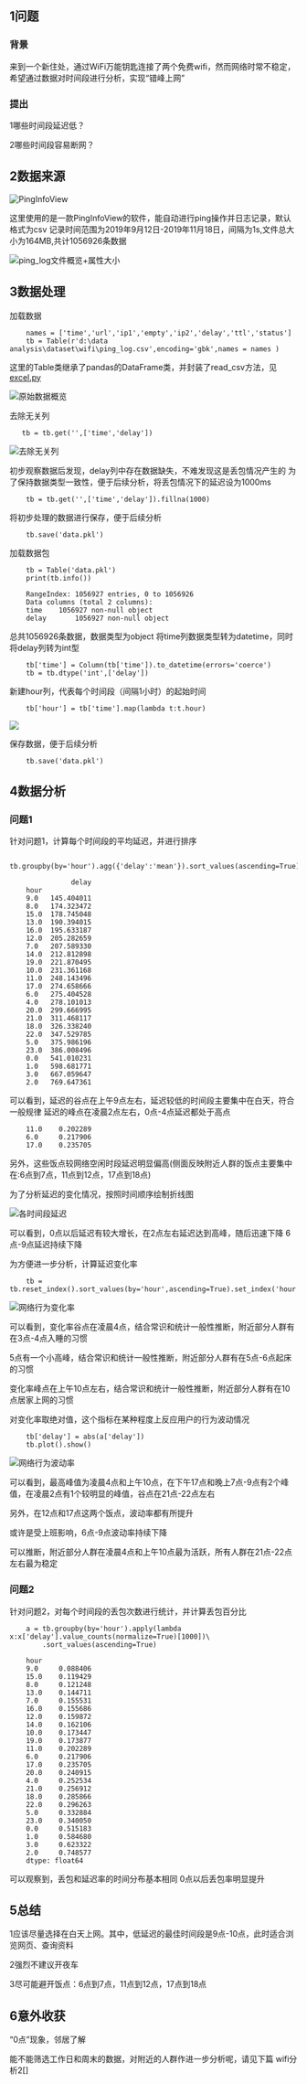 ## 1问题
### 背景
来到一个新住处，通过WiFi万能钥匙连接了两个免费wifi，然而网络时常不稳定，希望通过数据对时间段进行分析，实现“错峰上网”

### 提出
1哪些时间段延迟低？

2哪些时间段容易断网？

## 2数据来源
![PingInfoView](https://github.com/heinz-lxy/data-analysis/blob/master/wifi%E5%88%86%E6%9E%90/images/81179.jpg?raw=true)

这里使用的是一款PingInfoView的软件，能自动进行ping操作并日志记录，默认格式为csv
记录时间范围为2019年9月12日-2019年11月18日，间隔为1s,文件总大小为164MB,共计1056926条数据

![ping_log文件概览+属性大小](https://github.com/heinz-lxy/data-analysis/blob/master/wifi%E5%88%86%E6%9E%90/images/22076.jpg?raw=true)

## 3数据处理
加载数据
        
        names = ['time','url','ip1','empty','ip2','delay','ttl','status']
        tb = Table(r'd:\data analysis\dataset\wifi\ping_log.csv',encoding='gbk',names = names )
这里的Table类继承了pandas的DataFrame类，并封装了read_csv方法，见[excel.py](https://github.com/heinz-lxy/python-modules/blob/master/excel.py) 

![原始数据概览](http://q14cwxl8t.bkt.clouddn.com/%E6%90%9C%E7%8B%97%E6%88%AA%E5%9B%BE20191117154056.jpg?raw=true)

去除无关列

       tb = tb.get('',['time','delay'])

![去除无关列](https://github.com/heinz-lxy/data-analysis/blob/master/wifi%E5%88%86%E6%9E%90/images/70559.jpg?raw=true)

初步观察数据后发现，delay列中存在数据缺失，不难发现这是丢包情况产生的
为了保持数据类型一致性，便于后续分析，将丢包情况下的延迟设为1000ms

        tb = tb.get('',['time','delay']).fillna(1000)

将初步处理的数据进行保存，便于后续分析
        
        tb.save('data.pkl')

加载数据包
        
        tb = Table('data.pkl')
        print(tb.info())

        RangeIndex: 1056927 entries, 0 to 1056926
        Data columns (total 2 columns):
        time    1056927 non-null object
        delay       1056927 non-null object

总共1056926条数据，数据类型为object
将time列数据类型转为datetime，同时将delay列转为int型
        
        tb['time'] = Column(tb['time']).to_datetime(errors='coerce')
        tb = tb.dtype('int',['delay'])

新建hour列，代表每个时间段（间隔1小时）的起始时间
        
        tb['hour'] = tb['time'].map(lambda t:t.hour)

![](https://github.com/heinz-lxy/data-analysis/blob/master/wifi%E5%88%86%E6%9E%90/images/28649.jpg?raw=true)

保存数据，便于后续分析
        
        tb.save('data.pkl')


## 4数据分析
### 问题1
针对问题1，计算每个时间段的平均延迟，并进行排序

        tb.groupby(by='hour').agg({'delay':'mean'}).sort_values(ascending=True)

                   delay
        hour            
        9.0   145.404011
        8.0   174.323472
        15.0  178.745048
        13.0  190.394015
        16.0  195.633187
        12.0  205.282659
        7.0   207.589330
        14.0  212.812898
        19.0  221.870495
        10.0  231.361168
        11.0  248.143496
        17.0  274.658666
        6.0   275.404528
        4.0   278.101013
        20.0  299.666995
        21.0  311.468117
        18.0  326.338240
        22.0  347.529785
        5.0   375.986196
        23.0  386.008496
        0.0   541.010231
        1.0   598.681771
        3.0   667.059647
        2.0   769.647361

可以看到，延迟的谷点在上午9点左右，延迟较低的时间段主要集中在白天，符合一般规律
延迟的峰点在凌晨2点左右，0点-4点延迟都处于高点

        11.0    0.202289
        6.0     0.217906
        17.0    0.235705

另外，这些饭点较网络空闲时段延迟明显偏高(侧面反映附近人群的饭点主要集中在:6点到7点，11点到12点，17点到18点)

为了分析延迟的变化情况，按照时间顺序绘制折线图

![各时间段延迟](https://github.com/heinz-lxy/data-analysis/blob/master/wifi%E5%88%86%E6%9E%90/images/40773.jpg?raw=true)

可以看到，0点以后延迟有较大增长，在2点左右延迟达到高峰，随后迅速下降
6点-9点延迟持续下降

为方便进一步分析，计算延迟变化率

        tb = tb.reset_index().sort_values(by='hour',ascending=True).set_index('hour').pct_change()

![网络行为变化率](https://github.com/heinz-lxy/data-analysis/blob/master/wifi%E5%88%86%E6%9E%90/images/74496.jpg?raw=true)

可以看到，变化率谷点在凌晨4点，结合常识和统计一般性推断，附近部分人群有在3点-4点入睡的习惯

5点有一个小高峰，结合常识和统计一般性推断，附近部分人群有在5点-6点起床的习惯

变化率峰点在上午10点左右，结合常识和统计一般性推断，附近部分人群有在10点居家上网的习惯

对变化率取绝对值，这个指标在某种程度上反应用户的行为波动情况

        tb['delay'] = abs(a['delay'])
        tb.plot().show()

![网络行为波动率](https://github.com/heinz-lxy/data-analysis/blob/master/wifi%E5%88%86%E6%9E%90/images/69508.jpg?raw=true)

可以看到，最高峰值为凌晨4点和上午10点，在下午17点和晚上7点-9点有2个峰值，在凌晨2点有1个较明显的峰值，谷点在21点-22点左右

另外，在12点和17点这两个饭点，波动率都有所提升

或许是受上班影响，6点-9点波动率持续下降

可以推断，附近部分人群在凌晨4点和上午10点最为活跃，所有人群在21点-22点左右最为稳定


### 问题2
针对问题2，对每个时间段的丢包次数进行统计，并计算丢包百分比

        a = tb.groupby(by='hour').apply(lambda x:x['delay'].value_counts(normalize=True)[1000])\
            .sort_values(ascending=True)

        hour
        9.0     0.088406
        15.0    0.119429
        8.0     0.121248
        13.0    0.144711
        7.0     0.155531
        16.0    0.155686
        12.0    0.159872
        14.0    0.162106
        10.0    0.173447
        19.0    0.173877
        11.0    0.202289
        6.0     0.217906
        17.0    0.235705
        20.0    0.240915
        4.0     0.252534
        21.0    0.256912
        18.0    0.285866
        22.0    0.296263
        5.0     0.332884
        23.0    0.340050
        0.0     0.515183
        1.0     0.584680
        3.0     0.623322
        2.0     0.748577
        dtype: float64

可以观察到，丢包和延迟率的时间分布基本相同
0点以后丢包率明显提升

## 5总结
1应该尽量选择在白天上网。其中，低延迟的最佳时间段是9点-10点，此时适合浏览网页、查询资料

2强烈不建议开夜车

3尽可能避开饭点：6点到7点，11点到12点，17点到18点

## 6意外收获
“0点”现象，邻居了解

能不能筛选工作日和周末的数据，对附近的人群作进一步分析呢，请见下篇 wifi分析2[]




